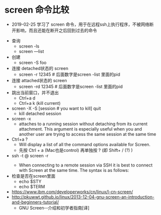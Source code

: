 # screen 命令比较
- 2019-02-25 学习了 screen 命令，用于在远程ssh上执行程序，不被网络断开影响，而且还能在断开之后回到过去的命令
* 查询
    * screen -ls
    * screen —list
* 创建
    * screen -S foo
* 连接 detached状态的 screen
    * screen -r 12345 # 后面数字是screen -list 里面的pid
* 连接 attached状态的 screen
    * screen -rd 12345 # 后面数字是screen -list 里面的pid
* 跳出当前窗口，并不退出
    * Ctrl+a d
    * Ctrl+a k  (kill current)
* screen -X -S [session # you want to kill] quit
    * kill detached session
* screen -x
    * attaches to a running session without detaching from its current attachment. This argument is especially useful when you and another user are trying to access the same session at the same time
* Ctrl+a ? 
    * Will display a list of all the command options available for Screen.
    * 先按 Ctrl + a (Mac也是control) 再单独按 ? (即 Shift+ / (?) )
* ssh -t <user>@<server> screen -r
    * When connecting to a remote session via SSH it is best to connect with Screen at the same time. The syntax is as follows:
* 检查是否在screen里面
    * echo $STY
    * echo $TERM
* https://www.ibm.com/developerworks/cn/linux/l-cn-screen/
* http://pkuwwt.github.io/linux/2013-12-04-gnu-screen-an-introduction-and-beginners-tutorial/
    * GNU Screen--介绍和初学者指南[译]
